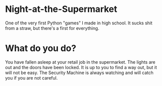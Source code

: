 # Night-at-the-Supermarket
One of the very first Python "games" I made in high school.
It sucks shit from a straw, but there's a first for everything.

# What do you do?
You have fallen asleep at your retail job in the supermarket. The lights
are out and the doors have been locked. It is up to you to find a way out, 
but it will not be easy. The Security Machine is always watching and will
catch you if you are not careful.
